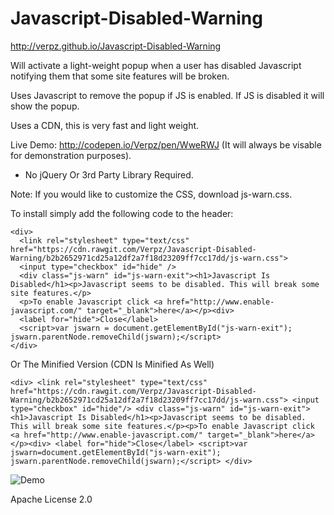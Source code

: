# Javascript-Disabled-Warning

http://verpz.github.io/Javascript-Disabled-Warning

Will activate a light-weight popup when a user has disabled Javascript notifying them that some site features will be broken.

Uses Javascript to remove the popup if JS is enabled. If JS is disabled it will show the popup.

Uses a CDN, this is very fast and light weight.

Live Demo: http://codepen.io/Verpz/pen/WweRWJ (It will always be visable for demonstration purposes).

* No jQuery Or 3rd Party Library Required.

Note: If you would like to customize the CSS, download js-warn.css.

To install simply add the following code to the header:
```
<div>
  <link rel="stylesheet" type="text/css" href="https://cdn.rawgit.com/Verpz/Javascript-Disabled-Warning/b2b2652971cd25a12df2a7f18d23209ff7cc17dd/js-warn.css">
  <input type="checkbox" id="hide" />
  <div class="js-warn" id="js-warn-exit"><h1>Javascript Is Disabled</h1><p>Javascript seems to be disabled. This will break some site features.</p>
  <p>To enable Javascript click <a href="http://www.enable-javascript.com/" target="_blank">here</a></p><div>
  <label for="hide">Close</label>
  <script>var jswarn = document.getElementById("js-warn-exit"); jswarn.parentNode.removeChild(jswarn);</script>
</div>
```
Or The Minified Version (CDN Is Minified As Well)

```
<div> <link rel="stylesheet" type="text/css" href="https://cdn.rawgit.com/Verpz/Javascript-Disabled-Warning/b2b2652971cd25a12df2a7f18d23209ff7cc17dd/js-warn.css"> <input type="checkbox" id="hide"/> <div class="js-warn" id="js-warn-exit"><h1>Javascript Is Disabled</h1><p>Javascript seems to be disabled. This will break some site features.</p><p>To enable Javascript click <a href="http://www.enable-javascript.com/" target="_blank">here</a></p><div> <label for="hide">Close</label> <script>var jswarn=document.getElementById("js-warn-exit"); jswarn.parentNode.removeChild(jswarn);</script> </div>
```

![Demo](http://i.imgur.com/Yq8jk7M.png)

Apache License 2.0
